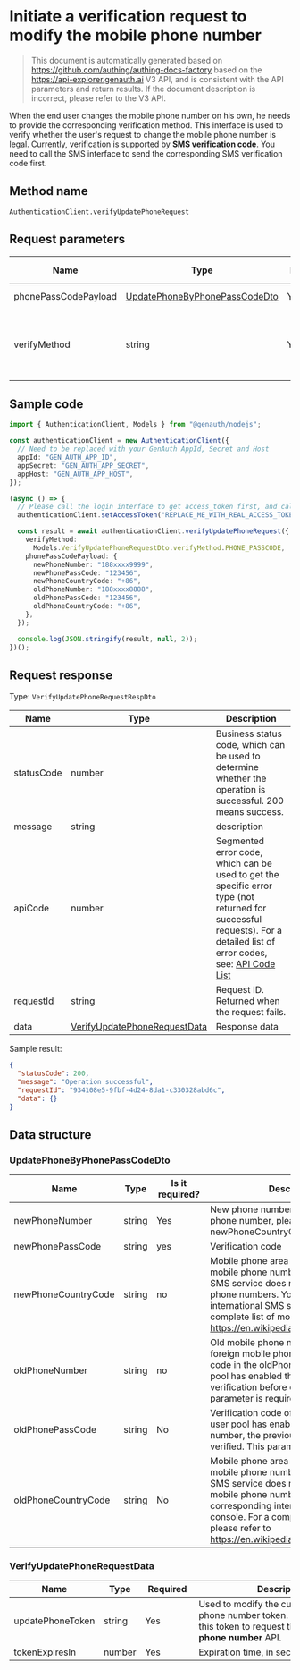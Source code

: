 # Initiate a verification request to modify the mobile phone number

<!--
Warning⚠️:
Do not modify this document directly,
https://github.com/Authing/authing-docs-factory
Use this project to generate
-->

<LastUpdated />

> This document is automatically generated based on https://github.com/authing/authing-docs-factory based on the https://api-explorer.genauth.ai V3 API, and is consistent with the API parameters and return results. If the document description is incorrect, please refer to the V3 API.

When the end user changes the mobile phone number on his own, he needs to provide the corresponding verification method. This interface is used to verify whether the user's request to change the mobile phone number is legal. Currently, verification is supported by **SMS verification code**. You need to call the SMS interface to send the corresponding SMS verification code first.

## Method name

`AuthenticationClient.verifyUpdatePhoneRequest`

## Request parameters

| Name                 | Type                                                                       | <div style="width:80px">Required</div> | Default value | <div style="width:300px">Description</div>                                                                                                                                        | <div style="width:200px"></div>Sample value</div> |
| -------------------- | -------------------------------------------------------------------------- | -------------------------------------- | ------------- | --------------------------------------------------------------------------------------------------------------------------------------------------------------------------------- | ------------------------------------------------- |
| phonePassCodePayload | <a href="#UpdatePhoneByPhonePassCodeDto">UpdatePhoneByPhonePassCodeDto</a> | Yes                                    | -             | Data verified using the phone number verification code method                                                                                                                     |                                                   |
| verifyMethod         | string                                                                     | Yes                                    | -             | Modify the verification method for the phone number:<br>- `PHONE_PASSCODE`: Use the SMS verification code method for verification. Currently, only this method is supported. <br> |                                                   |

## Sample code

```ts
import { AuthenticationClient, Models } from "@genauth/nodejs";

const authenticationClient = new AuthenticationClient({
  // Need to be replaced with your GenAuth AppId, Secret and Host
  appId: "GEN_AUTH_APP_ID",
  appSecret: "GEN_AUTH_APP_SECRET",
  appHost: "GEN_AUTH_APP_HOST",
});

(async () => {
  // Please call the login interface to get access_token first, and call the setAccessToken method to set access_token
  authenticationClient.setAccessToken("REPLACE_ME_WITH_REAL_ACCESS_TOKEN");

  const result = await authenticationClient.verifyUpdatePhoneRequest({
    verifyMethod:
      Models.VerifyUpdatePhoneRequestDto.verifyMethod.PHONE_PASSCODE,
    phonePassCodePayload: {
      newPhoneNumber: "188xxxx9999",
      newPhonePassCode: "123456",
      newPhoneCountryCode: "+86",
      oldPhoneNumber: "188xxxx8888",
      oldPhonePassCode: "123456",
      oldPhoneCountryCode: "+86",
    },
  });

  console.log(JSON.stringify(result, null, 2));
})();
```

## Request response

Type: `VerifyUpdatePhoneRequestRespDto`

| Name       | Type                                                                     | Description                                                                                                                                                                                                                                                                                                                                    |
| ---------- | ------------------------------------------------------------------------ | ---------------------------------------------------------------------------------------------------------------------------------------------------------------------------------------------------------------------------------------------------------------------------------------------------------------------------------------------- |
| statusCode | number                                                                   | Business status code, which can be used to determine whether the operation is successful. 200 means success.                                                                                                                                                                                                                                   |
| message    | string                                                                   | description                                                                                                                                                                                                                                                                                                                                    |
| apiCode    | number                                                                   | Segmented error code, which can be used to get the specific error type (not returned for successful requests). For a detailed list of error codes, see: [API Code List](https://api-explorer.genauth.ai/?tag=group/%E5%BC%80%E5%8F%91%E5%87%86%E5%A4%87#tag/%E5%BC%80%E5%8F%91%E5%87%86%E5%A4%87/%E9%94%99%E8%AF%AF%E5%A4%84%E7%90%86/apiCode) |
| requestId  | string                                                                   | Request ID. Returned when the request fails.                                                                                                                                                                                                                                                                                                   |
| data       | <a href="#VerifyUpdatePhoneRequestData">VerifyUpdatePhoneRequestData</a> | Response data                                                                                                                                                                                                                                                                                                                                  |

Sample result:

```json
{
  "statusCode": 200,
  "message": "Operation successful",
  "requestId": "934108e5-9fbf-4d24-8da1-c330328abd6c",
  "data": {}
}
```

## Data structure

### <a id="UpdatePhoneByPhonePassCodeDto"></a> UpdatePhoneByPhonePassCodeDto

| Name                | Type   | <div style="width:80px">Is it required?</div> | <div style="width:300px">Description</div>                                                                                                                                                                                                                                                                                                                                                                   | <div style="width:200px">Sample value</div> |
| ------------------- | ------ | --------------------------------------------- | ------------------------------------------------------------------------------------------------------------------------------------------------------------------------------------------------------------------------------------------------------------------------------------------------------------------------------------------------------------------------------------------------------------ | ------------------------------------------- |
| newPhoneNumber      | string | Yes                                           | New phone number without area code. If it is a foreign phone number, please specify the area code in the newPhoneCountryCode parameter.                                                                                                                                                                                                                                                                      | `188xxxx8888`                               |
| newPhonePassCode    | string | yes                                           | Verification code                                                                                                                                                                                                                                                                                                                                                                                            | `123456`                                    |
| newPhoneCountryCode | string | no                                            | Mobile phone area code. This parameter is optional for mobile phone numbers in mainland China. The GenAuth SMS service does not yet support international mobile phone numbers. You need to configure the corresponding international SMS service in the GenAuth console. For a complete list of mobile phone area codes, please refer to https://en.wikipedia.org/wiki/List_of_country_calling_codes.       | `+86`                                       |
| oldPhoneNumber      | string | no                                            | Old mobile phone number without area code. If it is a foreign mobile phone number, please specify the area code in the oldPhoneCountryCode parameter. If the user pool has enabled the previous mobile phone number verification before changing the mobile phone number, this parameter is required.                                                                                                        | `188xxxx8888`                               |
| oldPhonePassCode    | string | No                                            | Verification code of the old mobile phone number. If the user pool has enabled the change of mobile phone number, the previous mobile phone number needs to be verified. This parameter is required.                                                                                                                                                                                                         | `123456`                                    |
| oldPhoneCountryCode | string | No                                            | Mobile phone area code. This parameter is optional for mobile phone numbers in mainland China. The GenAuth SMS service does not currently support international mobile phone numbers. You need to configure the corresponding international SMS service in the GenAuth console. For a complete list of mobile phone area codes, please refer to https://en.wikipedia.org/wiki/List_of_country_calling_codes. | `+86`                                       |

### <a id="VerifyUpdatePhoneRequestData"></a> VerifyUpdatePhoneRequestData

| Name             | Type   | <div style="width:80px">Required</div> | <div style="width:300px">Description</div>                                                                                          | <div style="width:200px">Sample value</div> |
| ---------------- | ------ | -------------------------------------- | ----------------------------------------------------------------------------------------------------------------------------------- | ------------------------------------------- |
| updatePhoneToken | string | Yes                                    | Used to modify the current mobile phone number token. You need to use this token to request the **Modify mobile phone number** API. |                                             |
| tokenExpiresIn   | number | Yes                                    | Expiration time, in seconds.                                                                                                        |                                             |
